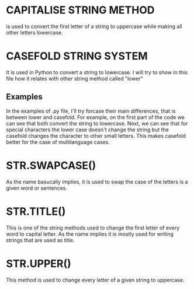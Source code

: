 # CAPITALISE STRING METHOD

 is used to convert the first letter of a string to uppercase while making all other letters lowercase. 




# CASEFOLD STRING SYSTEM
 
It is used in Python to convert a string to lowercase. I will try to show in this file how it relates with other string method called "lower"

## Examples

In the examples of .py file, I'll try forcase their main differences, that is between lower and casefold. 
For example, 
      on the first part of the code we can see that both convert the string to lowercase.
      Next, we can see that for special characters the lower case doesn't change the string but
      the casefold changes the character to other small letters. This makes casefold better for
      the case of multilanguage cases.




# STR.SWAPCASE()

As the name basucally implies, it is used to swap the case of the letters is a given word or sentences.




# STR.TITLE()

This is one of the string methods used to change the first letter of every word to capital
letter. As the name implies it is mostly used for writing strings that are used as title.




# STR.UPPER()

This method is used to change every letter of a given string to uppercase. 




